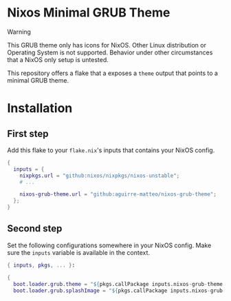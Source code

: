 # Nixos Minimal GRUB Theme

> [!WARNING]
> This GRUB theme only has icons for NixOS. Other Linux distribution or Operating System is not 
> supported. Behavior under other circumstances that a NixOS only setup is untested.

This repository offers a flake that a exposes a `theme` output that points to a minimal GRUB theme. 

# Installation

## First step

Add this flake to your `flake.nix`'s inputs that contains your NixOS config.

```flake.nix
{
  inputs = {
    nixpkgs.url = "github:nixos/nixpkgs/nixos-unstable";
    # ...

    nixos-grub-theme.url = "github:aguirre-matteo/nixos-grub-theme";
  };
}
```

## Second step

Set the following configurations somewhere in your NixOS config.
Make sure the `inputs` variable is available in the context.

```configuration.nix
{ inputs, pkgs, ... }:

{
  boot.loader.grub.theme = "${pkgs.callPackage inputs.nixos-grub-theme.theme {}}";
  boot.loader.grub.splashImage = "${pkgs.callPackage inputs.nixos-grub-theme.theme {}}/background.png";
```
